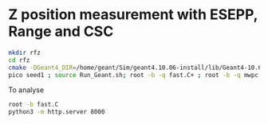 # Z position measurement with ESEPP, Range and CSC

```bash
mkdir rfz
cd rfz
cmake -DGeant4_DIR=/home/geant/Sim/geant4.10.06-install/lib/Geant4-10.6.2/ ../RFZ/
pico seed1 ; source Run_Geant.sh; root -b -q fast.C+ ; root -b -q mwpc.C+
```

To analyse

```bash
root -b fast.C
python3 -m http.server 8000
```

